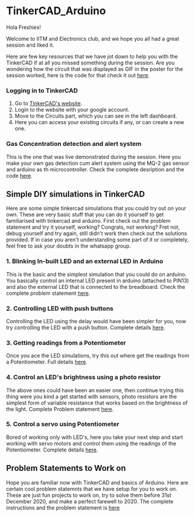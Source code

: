 # TinkerCAD_Arduino

Hola Freshies!         

Welcome to IITM and Electronics club, and we hope you all had a great session and liked it.

Here are few key resources that we have jot down to help you with the TinkerCAD if at all you missed something during the session. Are you wondering how the circuit that was displayed as GIF in the poster for the session worked, here is the code for that check it out [here](https://github.com/CFI-Electronics-Club/TinkerCAD_Arduino/blob/main/%22Hello%20Freshies%22%20Circuit.md).

### Logging in to TinkerCAD
1. Go to [TinkerCAD's website](https://www.tinkercad.com/).
2. Login to the website with your google account.
3. Move to the Circuits part, which you can see in the left dashboard.
4. Here you can access your existing circuits if any, or can create a new one.

### Gas Concentration detection and alert system 

This is the one that was live demonstrated during the session. Here you make your own gas detection cum alert system using the MQ-2 gas sensor and arduino as th  microcontroller. Check the complete desription and the code [here](https://github.com/CFI-Electronics-Club/TinkerCAD_Arduino/blob/main/Orientation%20Session-Gas%20Leakage%20Detection.md).

## Simple DIY simulations in TinkerCAD

Here are some simple tinkercad simulations that you could try out on your own. These are very basic stuff that you can do it yourself to get familiarised with tinkercad and arduino. First check out the problem statement and try it yourself, working? Congrats, not working? Fret not, debug yourself and try again, still didn't work then check out the solutions provided. If in case you aren't understanding some part of it or completely, feel free to ask your doubts in the whatsapp group. 

### 1. Blinking In-built LED and an external LED in Arduino
This is the basic and the simplest simulation that you could do on arduino. You basically control an internal LED present in arduino (attached to PIN13) and also the external LED that is connected to the breadboard. Check the complete problem statement [here](https://github.com/CFI-Electronics-Club/TinkerCAD_Arduino/blob/main/Problem%20Statements%201%20%26%202.md). 

### 2. Controlling LED with push buttons
Controlling the LED using the delay would have been simpler for you, now try controlling the LED with a push button. Complete details [here](https://github.com/CFI-Electronics-Club/TinkerCAD_Arduino/blob/main/Problem%20Statement%203.md).

### 3. Getting readings from a Potentiometer
Once you ace the LED simulations, try this out where get the readings from a Potentiometer. Full details [here](https://github.com/CFI-Electronics-Club/TinkerCAD_Arduino/blob/main/Problem%20Statement%204.md).

### 4. Control an LED's brightness using a photo resistor
The above ones could have been an easier one, then continue trying this thing were you kind a get started with sensors, photo resistors are the simplest form of variable resistance that works based on the brightness of the light. Complete Problem statement [here]().

### 5. Control a servo using Potentiometer
Bored of working only with LED's, here you take your next step and start working with servo motors and control them using the readings of the Potentiometer. Complete details [here](https://github.com/CFI-Electronics-Club/TinkerCAD_Arduino/blob/main/Problem%20Statement%206.md).


## Problem Statements to Work on
Hope you are familiar now with TinkerCAD and basics of Arduino. Here are certain cool problem statemnts that we have setup for you to work on. These are just fun projects to work on, try to solve them before 31st December 2020, and make a perfect farewell to 2020. The complete instructions and the problem statement is [here](https://github.com/CFI-Electronics-Club/TinkerCAD_Arduino/blob/main/ProblemStatement.MD)

